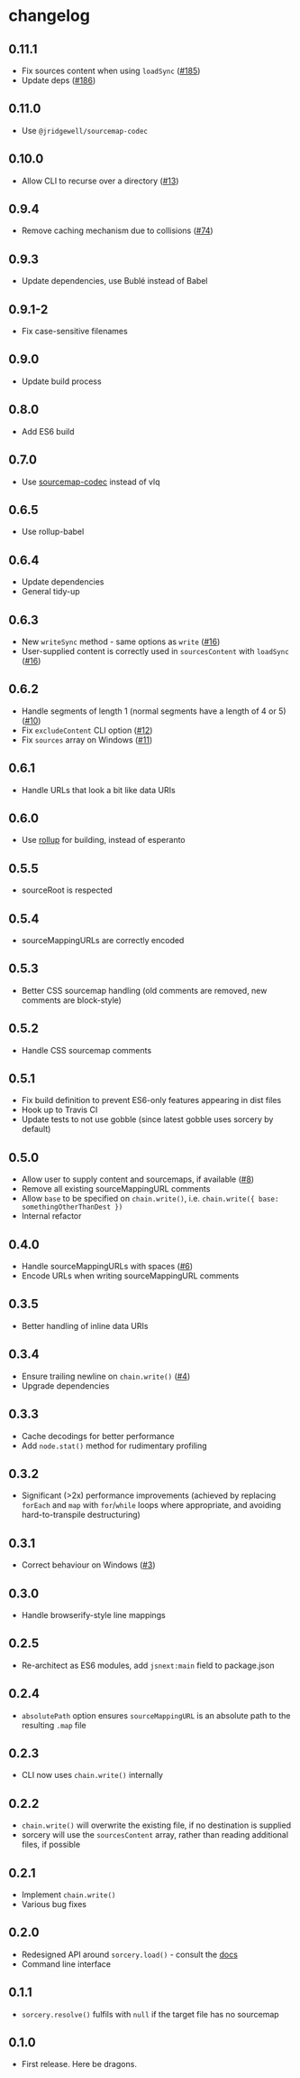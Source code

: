 # changelog

## 0.11.1

- Fix sources content when using `loadSync` ([#185](https://github.com/Rich-Harris/sorcery/pull/185))
- Update deps ([#186](https://github.com/Rich-Harris/sorcery/pull/186))

## 0.11.0

- Use `@jridgewell/sourcemap-codec`

## 0.10.0

- Allow CLI to recurse over a directory ([#13](https://github.com/Rich-Harris/sorcery/issues/13))

## 0.9.4

- Remove caching mechanism due to collisions ([#74](https://github.com/Rich-Harris/sorcery/pull/74))

## 0.9.3

- Update dependencies, use Bublé instead of Babel

## 0.9.1-2

- Fix case-sensitive filenames

## 0.9.0

- Update build process

## 0.8.0

- Add ES6 build

## 0.7.0

- Use [sourcemap-codec](https://github.com/rich-harris/sourcemap-codec) instead of vlq

## 0.6.5

- Use rollup-babel

## 0.6.4

- Update dependencies
- General tidy-up

## 0.6.3

- New `writeSync` method - same options as `write` ([#16](https://github.com/Rich-Harris/sorcery/issues/16))
- User-supplied content is correctly used in `sourcesContent` with `loadSync` ([#16](https://github.com/Rich-Harris/sorcery/issues/16))

## 0.6.2

- Handle segments of length 1 (normal segments have a length of 4 or 5) ([#10](https://github.com/Rich-Harris/sorcery/issues/10))
- Fix `excludeContent` CLI option ([#12](https://github.com/Rich-Harris/sorcery/pull/12))
- Fix `sources` array on Windows ([#11](https://github.com/Rich-Harris/sorcery/pull/11))

## 0.6.1

- Handle URLs that look a bit like data URIs

## 0.6.0

- Use [rollup](https://github.com/rich-harris/rollup) for building, instead of esperanto

## 0.5.5

- sourceRoot is respected

## 0.5.4

- sourceMappingURLs are correctly encoded

## 0.5.3

- Better CSS sourcemap handling (old comments are removed, new comments are block-style)

## 0.5.2

- Handle CSS sourcemap comments

## 0.5.1

- Fix build definition to prevent ES6-only features appearing in dist files
- Hook up to Travis CI
- Update tests to not use gobble (since latest gobble uses sorcery by default)

## 0.5.0

- Allow user to supply content and sourcemaps, if available ([#8](https://github.com/Rich-Harris/sorcery/issues/8))
- Remove all existing sourceMappingURL comments
- Allow `base` to be specified on `chain.write()`, i.e. `chain.write({ base: somethingOtherThanDest })`
- Internal refactor

## 0.4.0

- Handle sourceMappingURLs with spaces ([#6](https://github.com/Rich-Harris/sorcery/issues/6))
- Encode URLs when writing sourceMappingURL comments

## 0.3.5

- Better handling of inline data URIs

## 0.3.4

- Ensure trailing newline on `chain.write()` ([#4](https://github.com/Rich-Harris/sorcery/issues/4))
- Upgrade dependencies

## 0.3.3

- Cache decodings for better performance
- Add `node.stat()` method for rudimentary profiling

## 0.3.2

- Significant (>2x) performance improvements (achieved by replacing `forEach` and `map` with `for`/`while` loops where appropriate, and avoiding hard-to-transpile destructuring)

## 0.3.1

- Correct behaviour on Windows ([#3](https://github.com/Rich-Harris/sorcery/issues/3))

## 0.3.0

- Handle browserify-style line mappings

## 0.2.5

- Re-architect as ES6 modules, add `jsnext:main` field to package.json

## 0.2.4

- `absolutePath` option ensures `sourceMappingURL` is an absolute path to the resulting `.map` file

## 0.2.3

- CLI now uses `chain.write()` internally

## 0.2.2

- `chain.write()` will overwrite the existing file, if no destination is supplied
- sorcery will use the `sourcesContent` array, rather than reading additional files, if possible

## 0.2.1

- Implement `chain.write()`
- Various bug fixes

## 0.2.0

- Redesigned API around `sorcery.load()` - consult the [docs](https://github.com/Rich-Harris/sorcery/wiki)
- Command line interface

## 0.1.1

- `sorcery.resolve()` fulfils with `null` if the target file has no sourcemap

## 0.1.0

- First release. Here be dragons.
